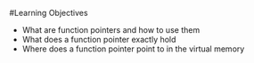#Learning Objectives

  -  What are function pointers and how to use them
  -  What does a function pointer exactly hold
  -  Where does a function pointer point to in the virtual memory

